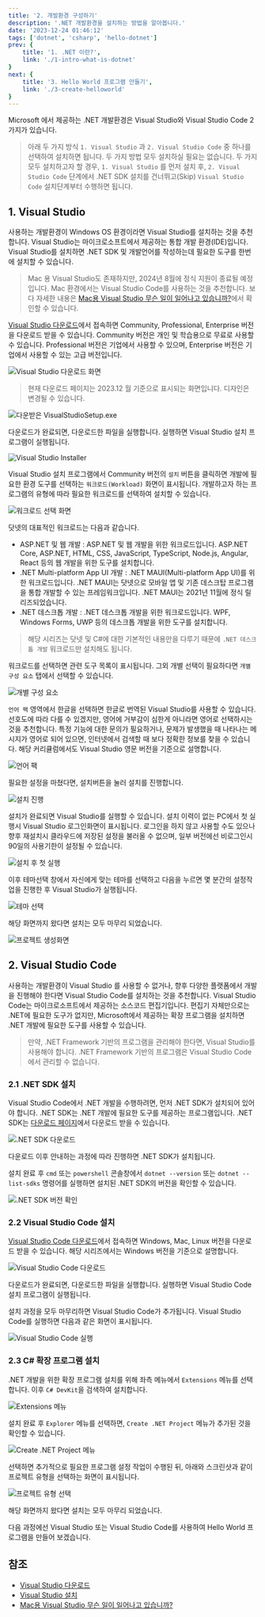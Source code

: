 ```yaml
---
title: '2. 개발환경 구성하기'
description: '.NET 개발환경을 설치하는 방법을 알아봅니다.'
date: '2023-12-24 01:46:12'
tags: ['dotnet', 'csharp', 'hello-dotnet']
prev: {
    title: '1. .NET 이란?',
    link: './1-intro-what-is-dotnet'
}
next: {
    title: '3. Hello World 프로그램 만들기',
    link: './3-create-helloworld'
}
---
```


Microsoft 에서 제공하는 .NET 개발환경은 Visual Studio와 Visual Studio Code 2가지가 있습니다.

> 아래 두 가지 방식 `1. Visual Studio` 과 `2. Visual Studio Code` 중 하나를 선택하여 설치하면 됩니다. 두 가지 방법 모두 설치하실 필요는 없습니다. 두 가지 모두 설치하고자 할 경우, `1. Visual Studio` 를 먼저 설치 후, `2. Visual Studio Code` 단계에서 .NET SDK 설치를 건너뛰고(Skip) `Visual Studio Code` 설치단계부터 수행하면 됩니다.

## 1. Visual Studio

사용하는 개발환경이 Windows OS 환경이라면 Visual Studio를 설치하는 것을 추천합니다. Visual Studio는 마이크로소프트에서 제공하는 통합 개발 환경(IDE)입니다. Visual Studio를 설치하면 .NET SDK 및 개발언어를 작성하는데 필요한 도구를 한번에 설치할 수 있습니다.

> Mac 용 Visual Studio도 존재하지만, 2024년 8월에 정식 지원이 종료될 예정입니다. Mac 환경에서는 Visual Studio Code를 사용하는 것을 추천합니다.
> 보다 자세한 내용은 [Mac용 Visual Studio 무슨 일이 일어나고 있습니까?](https://learn.microsoft.com/ko-kr/visualstudio/mac/what-happened-to-vs-for-mac?view=vsmac-2022)에서 확인할 수 있습니다.

[Visual Studio 다운로드](https://visualstudio.microsoft.com/ko/downloads/)에서 접속하면 Community, Professional, Enterprise 버전을 다운로드 받을 수 있습니다. Community 버전은 개인 및 학습용으로 무료로 사용할 수 있습니다. Professional 버전은 기업에서 사용할 수 있으며, Enterprise 버전은 기업에서 사용할 수 있는 고급 버전입니다.

![Visual Studio 다운로드 화면](/series/hello-dotnet/2/vs-1-download.png)

> 현재 다운로드 페이지는 2023.12 월 기준으로 표시되는 화면입니다. 디자인은 변경될 수 있습니다. 

![다운받은 VisualStudioSetup.exe](/series/hello-dotnet/2/vs-2-setupfile.png)

다운로드가 완료되면, 다운로드한 파일을 실행합니다. 실행하면 Visual Studio 설치 프로그램이 실행됩니다.

![Visual Studio Installer](/series/hello-dotnet/2/vs-3-intaller.png)

Visual Studio 설치 프로그램에서 Community 버전의 `설치` 버튼을 클릭하면 개발에 필요한 환경 도구를 선택하는 `워크로드(Workload)` 화면이 표시됩니다. 개발하고자 하는 프로그램의 유형에 따라 필요한 워크로드를 선택하여 설치할 수 있습니다.

![워크로드 선택 화면](/series/hello-dotnet/2/vs-4-installer-workload.png)

닷넷의 대표적인 워크로드는 다음과 같습니다.

- ASP.NET 및 웹 개발 : ASP.NET 및 웹 개발을 위한 워크로드입니다. ASP.NET Core, ASP.NET, HTML, CSS, JavaScript, TypeScript, Node.js, Angular, React 등의 웹 개발을 위한 도구를 설치합니다.
- .NET Multi-platform App UI 개발 : .NET MAUI(Multi-platform App UI)를 위한 워크로드입니다. .NET MAUI는 닷넷으로 모바일 앱 및 기존 데스크탑 프로그램을 통합 개발할 수 있는 프레임워크입니다. .NET MAUI는 2021년 11월에 정식 릴리즈되었습니다.
- .NET 데스크톱 개발 : .NET 데스크톱 개발을 위한 워크로드입니다. WPF, Windows Forms, UWP 등의 데스크톱 개발을 위한 도구를 설치합니다.

> 해당 시리즈는 닷넷 및 C#에 대한 기본적인 내용만을 다루기 때문에 `.NET 데스크톱 개발` 워크로드만 설치해도 됩니다.

워크로드를 선택하면 관련 도구 목록이 표시됩니다. 그외 개별 선택이 필요하다면 `개별 구성 요소` 탭에서 선택할 수 있습니다.

![개별 구성 요소](/series/hello-dotnet/2/vs-5-installer-individual-components.png)

`언어 팩` 영역에서 한글을 선택하면 한글로 번역된 Visual Studio를 사용할 수 있습니다. 선호도에 따라 다를 수 있겠지만, 영어에 거부감이 심한게 아니라면 영어로 선택하시는 것을 추천합니다. 특정 기능에 대한 문의가 필요하거나, 문제가 발생했을 때 나타나는 메시지가 영어로 되어 있으면, 인터넷에서 검색할 때 보다 정확한 정보를 찾을 수 있습니다. 해당 커리큘럼에서도 Visual Studio 영문 버전을 기준으로 설명합니다.

![언어 팩](/series/hello-dotnet/2/vs-6-installer-lang.png)

필요한 설정을 마쳤다면, 설치버튼을 눌러 설치를 진행합니다.

![설치 진행](/series/hello-dotnet/2/vs-7-installer-processing.png)

설치가 완료되면 Visual Studio를 실행할 수 있습니다. 설치 이력이 없는 PC에서 첫 실행시 Visual Studio 로그인화면이 표시됩니다. 
로그인을 하지 않고 사용할 수도 있으나 향후 재설치시 클라우드에 저장된 설정을 불러올 수 없으며, 일부 버전에선 비로그인시 90일의 사용기한이 설정될 수 있습니다.

![설치 후 첫 실행](/series/hello-dotnet/2/vs-8-first-run-login.png)

이후 테마선택 창에서 자신에게 맞는 테마를 선택하고 다음을 누르면 몇 분간의 설정작업을 진행한 후 Visual Studio가 실행됩니다.

![테마 선택](/series/hello-dotnet/2/vs-9-first-run-theme.png)

해당 화면까지 왔다면 설치는 모두 마무리 되었습니다.

![프로젝트 생성화면](/series/hello-dotnet/2/vs-10-start-menu.png)


## 2. Visual Studio Code

사용하는 개발환경이 Visual Studio 를 사용할 수 없거나, 향후 다양한 플랫폼에서 개발을 진행해야 한다면 Visual Studio Code를 설치하는 것을 추천합니다. Visual Studio Code는 마이크로소프트에서 제공하는 소스코드 편집기입니다. 편집기 자체만으로는 .NET에 필요한 도구가 없지만, Microsoft에서 제공하는 확장 프로그램을 설치하면 .NET 개발에 필요한 도구를 사용할 수 있습니다.

> 만약, .NET Framework 기반의 프로그램을 관리해야 한다면, Visual Studio를 사용해야 합니다. .NET Framework 기반의 프로그램은 Visual Studio Code에서 관리할 수 없습니다.

### 2.1 .NET SDK 설치

Visual Studio Code에서 .NET 개발을 수행하려면, 먼저 .NET SDK가 설치되어 있어야 합니다. .NET SDK는 .NET 개발에 필요한 도구를 제공하는 프로그램입니다. .NET SDK는 [다운로드 페이지](https://dotnet.microsoft.com/download)에서 다운로드 받을 수 있습니다.

![.NET SDK 다운로드](/series/hello-dotnet/2/vscode-1-download-sdk.png)

다운로드 이후 안내하는 과정에 따라 진행하면 .NET SDK가 설치됩니다.

설치 완료 후 `cmd` 또는 `powershell` 콘솔창에서 `dotnet --version` 또는 `dotnet --list-sdks` 명령어를 실행하면 설치된 .NET SDK의 버전을 확인할 수 있습니다.

![.NET SDK 버전 확인](/series/hello-dotnet/2/vscode-2-check-sdk-version.png)

### 2.2 Visual Studio Code 설치

[Visual Studio Code 다운로드](https://code.visualstudio.com/download)에서 접속하면 Windows, Mac, Linux 버전을 다운로드 받을 수 있습니다. 해당 시리즈에서는 Windows 버전을 기준으로 설명합니다.

![Visual Studio Code 다운로드](/series/hello-dotnet/2/vscode-3-download-vscode.png)

다운로드가 완료되면, 다운로드한 파일을 실행합니다. 실행하면 Visual Studio Code 설치 프로그램이 실행됩니다.

설치 과정을 모두 마무리하면 Visual Studio Code가 추가됩니다. Visual Studio Code를 실행하면 다음과 같은 화면이 표시됩니다.

![Visual Studio Code 실행](/series/hello-dotnet/2/vscode-4-first-run.png)

### 2.3 C# 확장 프로그램 설치

.NET 개발을 위한 확장 프로그램 설치를 위해 좌측 메뉴에서 `Extensions` 메뉴를 선택합니다. 이후 `C# DevKit`을 검색하여 설치합니다.

![Extensions 메뉴](/series/hello-dotnet/2/vscode-5-extensions.png)

설치 완료 후 `Explorer` 메뉴를 선택하면, `Create .NET Project` 메뉴가 추가된 것을 확인할 수 있습니다.

![Create .NET Project 메뉴](/series/hello-dotnet/2/vscode-6-create-project.png)

선택하면 추가적으로 필요한 프로그램 설정 작업이 수행된 뒤, 아래와 스크린샷과 같이 프로젝트 유형을 선택하는 화면이 표시됩니다.

![프로젝트 유형 선택](/series/hello-dotnet/2/vscode-7-select-project-type.png)

해당 화면까지 왔다면 설치는 모두 마무리 되었습니다.

다음 과정에선 Visual Studio 또는 Visual Studio Code를 사용하여 Hello World 프로그램을 만들어 보겠습니다.

## 참조

- [Visual Studio 다운로드](https://visualstudio.microsoft.com/ko/downloads/)
- [Visual Studio 설치](https://docs.microsoft.com/ko-kr/visualstudio/install/install-visual-studio?view=vs-2022)
- [Mac용 Visual Studio 무슨 일이 일어나고 있습니까?](https://learn.microsoft.com/ko-kr/visualstudio/mac/what-happened-to-vs-for-mac?view=vsmac-2022)
